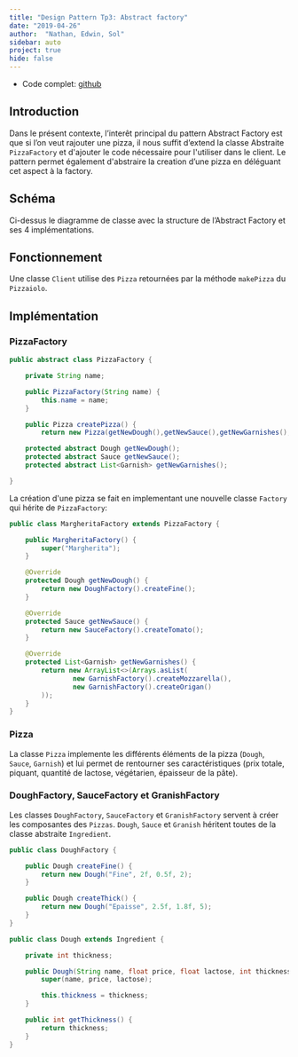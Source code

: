 ```yaml
---
title: "Design Pattern Tp3: Abstract factory"
date: "2019-04-26"
author:  "Nathan, Edwin, Sol"
sidebar: auto
project: true
hide: false
---
```


* Code complet: [github](https://github.com/nathanlatino/design-pattern_tp3)

## Introduction

Dans le présent contexte, l’interêt principal du pattern Abstract Factory est que si l’on veut rajouter une pizza, il nous suffit d’extend la classe Abstraite `PizzaFactory` et d'ajouter le code nécessaire pour l'utiliser dans le client. Le pattern permet également d'abstraire la creation d’une pizza en déléguant cet aspect à la factory.

## Schéma


<Media
    src="https://i.imgur.com/z1pkU1G.png"
    center="true"
/>



Ci-dessus le diagramme de classe avec la structure de l’Abstract Factory et ses 4
implémentations.

## Fonctionnement

Une classe `Client` utilise des `Pizza` retournées par la méthode `makePizza` du `Pizzaiolo`. 

## Implémentation

### PizzaFactory


```java
public abstract class PizzaFactory {

    private String name;

    public PizzaFactory(String name) {
        this.name = name;
    }

    public Pizza createPizza() {
        return new Pizza(getNewDough(),getNewSauce(),getNewGarnishes(),name); }

    protected abstract Dough getNewDough();
    protected abstract Sauce getNewSauce();
    protected abstract List<Garnish> getNewGarnishes();

}
```

La création d'une pizza se fait en implementant une nouvelle classe `Factory` qui hérite de `PizzaFactory`:

```java
public class MargheritaFactory extends PizzaFactory {

    public MargheritaFactory() {
        super("Margherita");
    }

    @Override
    protected Dough getNewDough() {
        return new DoughFactory().createFine();
    }

    @Override
    protected Sauce getNewSauce() {
        return new SauceFactory().createTomato();
    }

    @Override
    protected List<Garnish> getNewGarnishes() {
        return new ArrayList<>(Arrays.asList(
                new GarnishFactory().createMozzarella(),
                new GarnishFactory().createOrigan()
        ));
    }
}
```


### Pizza
La classe `Pizza` implemente les différents éléments de la pizza (`Dough`, `Sauce`, `Garnish`) et lui permet de rentourner ses caractéristiques (prix totale, piquant, quantité de lactose, végétarien, épaisseur de la pâte).

### DoughFactory, SauceFactory et GranishFactory

Les classes `DoughFactory`, `SauceFactory` et `GranishFactory` servent à créer les composantes des `Pizzas`. `Dough`, `Sauce` et `Granish` héritent toutes de la classe abstraite `Ingredient`.


```java 
public class DoughFactory {

    public Dough createFine() {
        return new Dough("Fine", 2f, 0.5f, 2);
    }

    public Dough createThick() {
        return new Dough("Epaisse", 2.5f, 1.8f, 5);
    }
}
```

```java
public class Dough extends Ingredient {

    private int thickness;

    public Dough(String name, float price, float lactose, int thickness) {
        super(name, price, lactose);

        this.thickness = thickness;
    }

    public int getThickness() {
        return thickness;
    }
}
```
